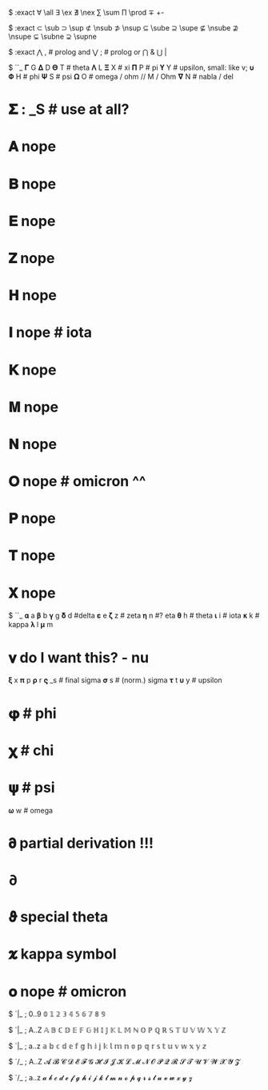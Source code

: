 
$ :exact
∀ \all
∃ \ex
∄ \nex
∑ \sum
∏ \prod
∓ \+-

$ :exact
⊂ \sub
⊃ \sup
⊄ \nsub
⊅ \nsup
⊆ \sube
⊇ \supe
⊈ \nsube
⊉ \nsupe
⊊ \subne
⊋ \supne

$ :exact
⋀ \, # prolog and
⋁ \; # prolog or
⋂ \&
⋃ \|

$ ``_
𝚪  G
𝚫  D
𝚯  T      # theta
𝚲  L
𝚵  X      # xi
𝚷  P      # pi
𝚼  Y      # upsilon, small: like v; 𝛖
𝚽  H      # phi
𝚿  S      # psi
𝛀  O      # omega / ohm // M / Ohm
𝛁  N      # nabla / del

# 𝚺 : _S # use at all?
# 𝚨  nope
# 𝚩  nope
# 𝚬  nope
# 𝚭  nope
# 𝚮  nope
# 𝚰  nope  # iota
# 𝚱  nope
# 𝚳  nope
# 𝚴  nope
# 𝚶  nope # omicron ^^
# 𝚸  nope
# 𝚻  nope
# 𝚾  nope

$ ``_
𝛂  a
𝛃  b
𝛄  g
𝛅  d #delta
𝛆  e
𝛇  z # zeta
𝛈  n #? eta
𝛉  h # theta
𝛊  i # iota
𝛋  k # kappa
𝛌  l
𝛍  m
# 𝛎  do I want this? - nu
𝛏  x
𝛑  p
𝛒  r
𝛓  _s # final sigma
𝛔  s # (norm.) sigma
𝛕  t
𝛖  y # upsilon
# 𝛗  # phi
# 𝛘  # chi
# 𝛙  # psi
𝛚  w # omega
# 𝛛  partial derivation  !!!
# ∂
# 𝛝  special theta
# 𝛞  kappa symbol

# 𝛐 nope # omicron



$ `|_ ; 0..9
𝟘
𝟙
𝟚
𝟛
𝟜
𝟝
𝟞
𝟟
𝟠
𝟡


$ `|_ ; A..Z
𝔸
𝔹
ℂ
𝔻
𝔼
𝔽
𝔾
ℍ
𝕀
𝕁
𝕂
𝕃
𝕄
ℕ
𝕆
ℙ
ℚ
ℝ
𝕊
𝕋
𝕌
𝕍
𝕎
𝕏
𝕐
ℤ

$ `|_ ; a..z
𝕒
𝕓
𝕔
𝕕
𝕖
𝕗
𝕘
𝕙
𝕚
𝕛
𝕜
𝕝
𝕞
𝕟
𝕠
𝕡
𝕢
𝕣
𝕤
𝕥
𝕦
𝕧
𝕨
𝕩
𝕪
𝕫

$ `/_ ; A..Z
𝓐
𝓑
𝓒
𝓓
𝓔
𝓕
𝓖
𝓗
𝓘
𝓙
𝓚
𝓛
𝓜
𝓝
𝓞
𝓟
𝓠
𝓡
𝓢
𝓣
𝓤
𝓥
𝓦
𝓧
𝓨
𝓩

$ `/_ ; a..z
𝓪
𝓫
𝓬
𝓭
𝓮
𝓯
𝓰
𝓱
𝓲
𝓳
𝓴
𝓵
𝓶
𝓷
𝓸
𝓹
𝓺
𝓻
𝓼
𝓽
𝓾
𝓿
𝔀
𝔁
𝔂
𝔃










